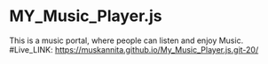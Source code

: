 # MY_Music_Player.js
This is a music portal, where people can listen and enjoy Music.
#Live_LINK:
https://muskannita.github.io/My_Music_Player.js.git-20/
